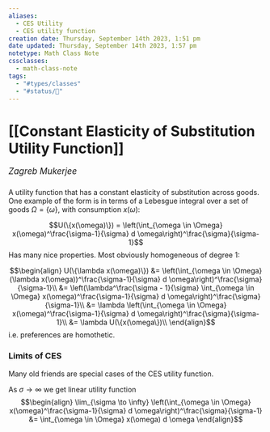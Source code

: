 ```yaml
---
aliases:
  - CES Utility
  - CES utility function
creation date: Thursday, September 14th 2023, 1:51 pm
date updated: Thursday, September 14th 2023, 1:57 pm
notetype: Math Class Note
cssclasses:
  - math-class-note
tags:
  - "#types/classes"
  - "#status/🚧"
---
```


# [[Constant Elasticity of Substitution Utility Function]]
<span style = "font-size:120%"><i >Zagreb Mukerjee </i></span>

###

A utility function that has a constant elasticity of substitution across goods. One example of the form is in terms of a Lebesgue integral over a set of goods $\Omega = \{ \omega\}$, with consumption $x(\omega)$: 

$$U(\{x(\omega)\}) = \left(\int_{\omega \in \Omega} x(\omega)^\frac{\sigma-1}{\sigma} d \omega\right)^\frac{\sigma}{\sigma-1}$$
Has many nice properties. Most obviously homogeneous of degree $1$: 

$$\begin{align}
U(\{\lambda x(\omega)\}) &= \left(\int_{\omega \in \Omega} (\lambda x(\omega))^\frac{\sigma-1}{\sigma} d \omega\right)^\frac{\sigma}{\sigma-1}\\
&=  \left(\lambda^\frac{\sigma - 1}{\sigma} \int_{\omega \in \Omega} x(\omega)^\frac{\sigma-1}{\sigma} d \omega\right)^\frac{\sigma}{\sigma-1}\\
&= \lambda \left(\int_{\omega \in \Omega} x(\omega)^\frac{\sigma-1}{\sigma} d \omega\right)^\frac{\sigma}{\sigma-1}\\
&= \lambda U(\{x(\omega\})\\
\end{align}$$
i.e. preferences are homothetic. 


### Limits of CES

Many old friends are special cases of the CES utility function. 

As $\sigma \to \infty$ we get linear utility function
$$\begin{align}
 \lim_{\sigma \to \infty} \left(\int_{\omega \in \Omega} x(\omega)^\frac{\sigma-1}{\sigma} d \omega\right)^\frac{\sigma}{\sigma-1} &=  \int_{\omega \in \Omega} x(\omega) d \omega
\end{align}$$
